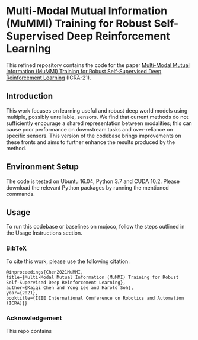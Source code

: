 # Multi-Modal Mutual Information (MuMMI) Training for Robust Self-Supervised Deep Reinforcement Learning

This refined repository contains the code for the paper [Multi-Modal Mutual Information (MuMMI) Training for Robust Self-Supervised Deep Reinforcement Learning](https://arxiv.org/abs/2107.02339) (ICRA-21).

## Introduction

This work focuses on learning useful and robust deep world models using multiple, possibly unreliable, sensors. We find that current methods do not sufficiently encourage a shared representation between modalities; this can cause poor performance on downstream tasks and over-reliance on specific sensors. This version of the codebase brings improvements on these fronts and aims to further enhance the results produced by the method.

## Environment Setup

The code is tested on Ubuntu 16.04, Python 3.7 and CUDA 10.2. Please download the relevant Python packages by running the mentioned commands.

## Usage

To run this codebase or baselines on mujoco, follow the steps outlined in the Usage Instructions section.

### BibTeX

To cite this work, please use the following citation:

```
@inproceedings{Chen2021MuMMI,
title={Multi-Modal Mutual Information (MuMMI) Training for Robust Self-Supervised Deep Reinforcement Learning},
author={Kaiqi Chen and Yong Lee and Harold Soh},
year={2021},
booktitle={IEEE International Conference on Robotics and Automation (ICRA)}}
```

### Acknowledgement

This repo contains 